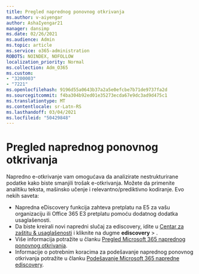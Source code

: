 ```yaml
---
title: Pregled naprednog ponovnog otkrivanja
ms.author: v-aiyengar
author: AshaIyengar21
manager: dansimp
ms.date: 02/26/2021
ms.audience: Admin
ms.topic: article
ms.service: o365-administration
ROBOTS: NOINDEX, NOFOLLOW
localization_priority: Normal
ms.collection: Adm_O365
ms.custom:
- "3200003"
- "7221"
ms.openlocfilehash: 9196d55a0643b37a2a5e0efcbe7b71de9737fa2d
ms.sourcegitcommit: f4ba304b92ed01e35273ecda67e9dc3ad9d475c1
ms.translationtype: MT
ms.contentlocale: sr-Latn-RS
ms.lasthandoff: 03/04/2021
ms.locfileid: "50429848"
---
```

# <a name="overview-of-advanced-ediscovery"></a>Pregled naprednog ponovnog otkrivanja

Napredno e-otkrivanje vam omogućava da analizirate nestrukturirane podatke kako biste smanjili trošak e-otkrivanja. Možete da primenite analitiku teksta, mašinsko učenje i relevantno/prediktivno kodiranje. Evo nekih saveta:

- Napredna eDiscovery funkcija zahteva pretplatu na E5 za vašu organizaciju ili Office 365 E3 pretplatu pomoću dodatnog dodatka usaglašenosti.
- Da biste kreirali novi napredni slučaj za ediscovery, idite u [Centar za zaštitu & usaglašenosti](https://go.microsoft.com/fwlink/p/?linkid=2077143) i kliknite na dugme **ediscovery**  >  .
- Više informacija potražite u članku [Pregled Microsoft 365 naprednog ponovnog otkrivanja](https://go.microsoft.com/fwlink/?linkid=2101588).
- Informacije o potrebnim koracima za podešavanje naprednog ponovnog otkrivanja potražite u članku [Podešavanje Microsoft 365 napredne ediscovery](https://go.microsoft.com/fwlink/?linkid=2122672).